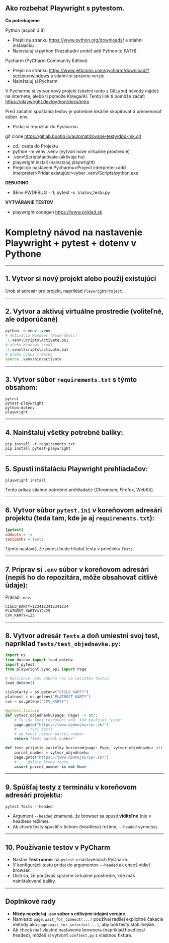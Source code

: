**Ako rozbehať Playwright s pytestom.**
-

**Čo potrebujeme**


Python (aspoň 3.8)
- Prejdi na stránku https://www.python.org/downloads/ a stiahni inštalačku
- Nainstaluj si python (Nezabudni urobiť add Python to PATH)

Pycharm (PyCharm Community Edition)

- Prejdi na stránku https://www.jetbrains.com/pycharm/download/?section=windows a stiahni si správnu verziu
- Nainštaluj si Pycharm

V Pycharme si vytvor nový projekt (stiahni tento z GitLabu)
návody nájdeš na internete, alebo ti pomože Kolega/AI.
Tento link ti pomôže začať: https://playwright.dev/python/docs/intro

Pred začatím spúštania testov je potrebné lokálne skopírovať a premenovať súbor .env.

- Pridaj si repozitár do Pycharmu

git clone https://gitlab.bootiq.io/automatizovane-testy/dpd-mk.git

- cd.. cesta do Projektu
- python -m venv .venv (vytvori nove virtualne prostredie)
- .venv\Scripts\activate (aktivuje ho)
- playwright install (nainstaluj playwright)
- Prejdi do nastaveni Pycharmu>Project interpreter>add interpreter>Pridat existujúci>vyber .venv/Scripts/python.exe

**DEBUGING**

- $Env:PWDEBUG = 1; pytest -s .\nazov_testu.py

**VYTVÁRANIE TESTOV**

- playwright codegen https://www.priklad.sk


# Kompletný návod na nastavenie Playwright + pytest + dotenv v Pythone

---

## 1. Vytvor si nový projekt alebo použij existujúci

Urob si adresár pre projekt, napríklad `PlaywrightProject`.

---

## 2. Vytvor a aktivuj virtuálne prostredie (voliteľné, ale odporúčané)

```bash
python -m venv .venv
# Aktivácia Windows (PowerShell)
.\.venv\Scripts\Activate.ps1
# alebo Windows (cmd)
.\.venv\Scripts\activate.bat
# alebo Linux / macOS
source .venv/bin/activate
```

---

## 3. Vytvor súbor `requirements.txt` s týmto obsahom:

```
pytest
pytest-playwright
python-dotenv
playwright
```

---

## 4. Nainštaluj všetky potrebné balíky:

```
pip install -r requirements.txt
pip install pytest-playwright
```

---

## 5. Spusti inštaláciu Playwright prehliadačov:

```
playwright install
```

Tento príkaz stiahne potrebné prehliadače (Chromium, Firefox, WebKit).

---

## 6. Vytvor súbor `pytest.ini` v koreňovom adresári projektu (teda tam, kde je aj `requirements.txt`):

```ini
[pytest]
addopts = -v
testpaths = Tests
```

Týmto nastavíš, že pytest bude hľadať testy v priečinku `Tests`.

---

## 7. Priprav si `.env` súbor v koreňovom adresári (nepíš ho do repozitára, môže obsahovať citlivé údaje):

Príklad `.env`:

```
CISLO_KARTY=1234123412341234
PLATNOST_KARTY=12/25
CVV_KARTY=123
```

---

## 8. Vytvor adresár `Tests` a doň umiestni svoj test, napríklad `Tests/test_objednavka.py`:

```python
import os
from dotenv import load_dotenv
import pytest
from playwright.sync_api import Page

# Načítanie .env súboru raz na začiatku testov
load_dotenv()

cisloKarty = os.getenv("CISLO_KARTY")
platnost = os.getenv("PLATNOST_KARTY")
cvv = os.getenv("CVV_KARTY")

@pytest.fixture
def vytvor_objednavku(page: Page) -> str:
    # Tu ide tvoj testovací kód, kde používaš "page"
    page.goto("https://twww.dpdmojkurier.sk/")
    # ... (tvoj test)
    # na konci return parcel_number
    return "test_parcel_number"

def test_prijatie_zasielky_kurierom(page: Page, vytvor_objednavku: str):
    parcel_number = vytvor_objednavku
    page.goto("https://twww.dpdmojkurier.sk/")
    # ... ďalšie kroky testu
    assert parcel_number is not None
```

---

## 9. Spúšťaj testy z terminálu v koreňovom adresári projektu:

```
pytest Tests --headed
```

- Argument `--headed` znamená, že browser sa spustí **viditeľne** (nie v headless režime).
- Ak chceš testy spustiť v tichom (headless) režime, `--headed` vynechaj.

---

## 10. Používanie testov v PyCharm

- Nastav **Test runner** na `pytest` v nastaveniach PyCharm.
- V konfigurácii testu pridaj do argumentov `--headed` ak chceš vidieť browser.
- Uisti sa, že používaš správne virtuálne prostredie, kde máš nainštalované balíky.

---

## Doplnkové rady

- **Nikdy nezdieľaj `.env` súbor s citlivými údajmi verejne.**
- Namiesto `page.wait_for_timeout(...)` používaj radšej explicitné čakacie metódy ako `page.wait_for_selector(...)`, aby boli testy stabilnejšie.
- Ak chceš mať vlastné nastavenie browsera (napríklad headless/ headed), môžeš si vytvoriť `conftest.py` s vlastnou fixture.


